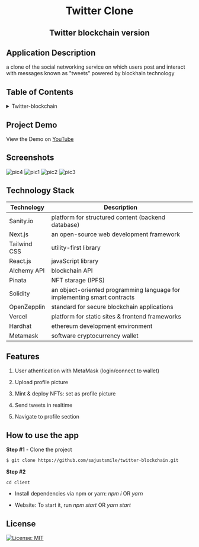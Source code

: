 <!-- PROJECT TITLE -->
  <h1 align="center">Twitter Clone</h1>
 <h2 2 align="center">
    Twitter blockchain version
    <br />
    </h2>

## Application Description

a clone of the social networking service on which users post and interact with messages known as "tweets" powered by blockhain technology

## Table of Contents

<details>
<summary>Twitter-blockchain</summary>

- [Application Description](#application-description)
- [Table of Contents](#table-of-contents)
- [Project Demo](#demo)
- [Screenshots](#screenshots)
- [Technology Stack](#technology-stack)
- [Features](#features)
- [How to use the app](#how-to-use-the-app)
- [License](#license)

</details>

## Project Demo

View the Demo on [YouTube]()

## Screenshots

![pic4](https://user-images.githubusercontent.com/19821445/160284482-227d8838-3ffe-47bb-8acc-3bd1ad5a77dd.JPG)
![pic1](https://user-images.githubusercontent.com/19821445/160284470-5e0c29e1-8910-49db-9be6-17805067b20b.JPG)
![pic2](https://user-images.githubusercontent.com/19821445/160284473-d92cd6b3-85db-49d1-a504-84ed9331651a.JPG)
![pic3](https://user-images.githubusercontent.com/19821445/160284480-a908909a-e813-4f9d-929b-27648eaed2df.JPG)

## Technology Stack

| Technology   | Description                                                              |
| ------------ | ------------------------------------------------------------------------ |
| Sanity.io    | platform for structured content (backend database)                       |
| Next.js      | an open-source web development framework                                 |
| Tailwind CSS | utility-first library                                                    |
| React.js     | javaScript library                                                       |
| Alchemy API  | blockchain API                                                           |
| Pinata       | NFT starage (IPFS)                                                       |
| Solidity     | an object-oriented programming language for implementing smart contracts |
| OpenZepplin  | standard for secure blockchain applications                              |
| Vercel       | platform for static sites & frontend frameworks                          |
| Hardhat      | ethereum development environment                                         |
| Metamask     | software cryptocurrency wallet                                           |

## Features

1. User athentication with MetaMask (login/connect to wallet)

2. Upload profile picture

3. Mint & deploy NFTs: set as profile picture

4. Send tweets in realtime

5. Navigate to profile section

## How to use the app

**Step #1** - Clone the project

```bash
$ git clone https://github.com/sajustsmile/twitter-blockchain.git
```

**Step #2**

```
cd client
```

- Install dependencies via npm or yarn: _npm i_ OR _yarn_

- Website: To start it, run _npm start_ OR _yarn start_

## License

[![License: MIT](https://img.shields.io/badge/License-MIT-yellow.svg)](https://github.com/sajustsmile/twitter-blockchain/blob/main/LICENSE)
